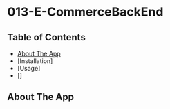 # 013-E-CommerceBackEnd

## Table of Contents
- [About The App](#about-the-app)
- [Installation]
- [Usage]
- []

## About The App